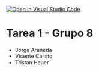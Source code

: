 [![Open in Visual Studio Code](https://classroom.github.com/assets/open-in-vscode-f059dc9a6f8d3a56e377f745f24479a46679e63a5d9fe6f495e02850cd0d8118.svg)](https://classroom.github.com/online_ide?assignment_repo_id=7322991&assignment_repo_type=AssignmentRepo)

# Tarea 1 - Grupo 8

- Jorge Araneda
- Vicente Calisto
- Tristan Heuer
